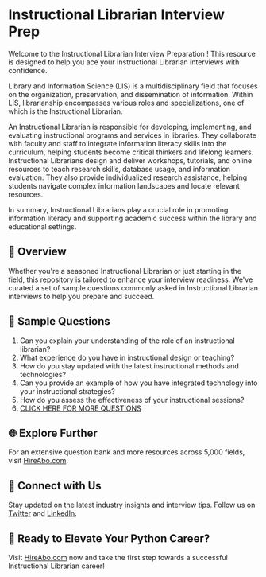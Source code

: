 # Instructional Librarian Interview Prep

Welcome to the Instructional Librarian Interview Preparation ! This resource is designed to help you ace your Instructional Librarian interviews with confidence.

Library and Information Science (LIS) is a multidisciplinary field that focuses on the organization, preservation, and dissemination of information. Within LIS, librarianship encompasses various roles and specializations, one of which is the Instructional Librarian. 

An Instructional Librarian is responsible for developing, implementing, and evaluating instructional programs and services in libraries. They collaborate with faculty and staff to integrate information literacy skills into the curriculum, helping students become critical thinkers and lifelong learners. Instructional Librarians design and deliver workshops, tutorials, and online resources to teach research skills, database usage, and information evaluation. They also provide individualized research assistance, helping students navigate complex information landscapes and locate relevant resources.

In summary, Instructional Librarians play a crucial role in promoting information literacy and supporting academic success within the library and educational settings.

## 🚀 Overview

Whether you're a seasoned Instructional Librarian or just starting in the field, this repository is tailored to enhance your interview readiness. We've curated a set of sample questions commonly asked in Instructional Librarian interviews to help you prepare and succeed.

## 📝 Sample Questions

1. Can you explain your understanding of the role of an instructional librarian?
2. What experience do you have in instructional design or teaching?
3. How do you stay updated with the latest instructional methods and technologies?
4. Can you provide an example of how you have integrated technology into your instructional strategies?
5. How do you assess the effectiveness of your instructional sessions?
6. [CLICK HERE FOR MORE QUESTIONS](https://hireabo.com/job/18_0_30/Instructional%20Librarian)

## 🌐 Explore Further

For an extensive question bank and more resources across 5,000 fields, visit [HireAbo.com](https://www.hireabo.com).

## 📱 Connect with Us

Stay updated on the latest industry insights and interview tips. Follow us on [Twitter](https://twitter.com/hireabo) and [LinkedIn](https://www.linkedin.com/in/hire-abo-3609972a8/).

## 🚀 Ready to Elevate Your Python Career?

Visit [HireAbo.com](https://www.hireabo.com) now and take the first step towards a successful Instructional Librarian career!